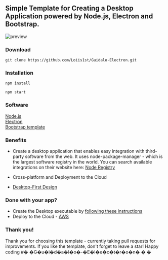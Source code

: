 <h2>Simple Template for Creating a Desktop Application powered by Node.js, Electron and Bootstrap.</h2>

![preview](https://github.com/majikarp/node-desktop-app-template/blob/master/preview.JPG)

<h3>Download</h3>

```
git clone https://github.com/Loiis1st/Guidalo-Electron.git
```

<h3>Installation</h3>

```
npm install
```

```
npm start
```

<h3>Software</h3>

[Node.js](https://nodejs.org/en/)<br>
[Electron](https://electronjs.org/)<br>
[Bootstrap template](https://github.com/BlackrockDigital/startbootstrap-bare/)<br>

<h3>Benefits</h3>

- Create a desktop application that enables easy integration with third-party software from the web.
It uses node-package-manager - which is the largest software registry in the world.
You can search available integrations on their website here:
[Node Registry](https://www.npmjs.com/)

- Cross-platform and Deployment to the Cloud

- [Desktop-First Design](https://designmodo.com/desktop-first-design-responsive/)

<h3>Done with your app?</h3>

- Create the Desktop executable by [following these instructions](https://electronjs.org/docs/tutorial/application-distribution/)
- Deploy to the Cloud - [AWS](https://aws.amazon.com/getting-started/projects/deploy-nodejs-web-app/)

<h3>Thank you!</h3>

Thank you for choosing this template - currently taking pull requests for improvements. If you like the template, don't forget to leave a star! Happy coding
#� �G�u�i�d�a�l�o�-�E�l�e�c�t�r�o�n�
�
�

